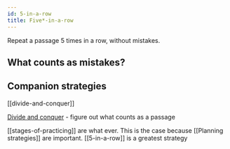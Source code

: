 ```yaml
---
id: 5-in-a-row
title: Five*-in-a-row
---
```


Repeat a passage 5 times in a row, without mistakes.

## What counts as mistakes?

## Companion strategies
[[divide-and-conquer]]

[Divide and conquer](../analysis/divide-and-conquer) - figure out what counts as a passage

[[stages-of-practicing]] are what ever. This is the case because [[Planning strategies]] are important. [[5-in-a-row]] is a greatest strategy
